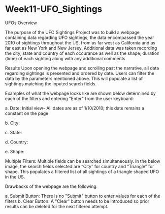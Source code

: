 # Week11-UFO_Sightings

UFOs
Overview

The purpose of the UFO Sightings Project was to build a webpage containing data regarding UFO sightings; the data encompassed the year 2010 of sightings throughout the US, from as far west as California and as far east as New York and New Jersey. Additional data was taken recording the city, state and country of each occurance as well as the shape, duration (time) of each sighting along with any additional comments. 

Results
Upon opening the webpage and scrolling past the narrative, all data regarding sightings is presented and ordered by date. Users can filter the data by the parameters mentioned above.  This will populate a list of sightings matching the inputed search fields.

Examples of what the webpage looks like are shown below determined by each of the filters and entering "Enter" from the user keyboard:

a. Date: Initial view- All dates are as of 1/10/2010; this date remains a constant on the page

b. City: 

c. State: 

d. Country: 

e. Shape: 


Multiple Filters: Multiple fields can be searched simultaneously. In the below image, the search fields selected are “City” for country and “Triangle” for shape. This populates a filtered list of all sightings of a triangle shaped UFO in the US.



Drawbacks of the webpage are the following: 

a. Submit Button: There is no "Submit" button to enter values for each of the filters
b. Clear Button: A "Clear" button needs to be introduced so prior results can be deleted for the next filtered attempt. 





